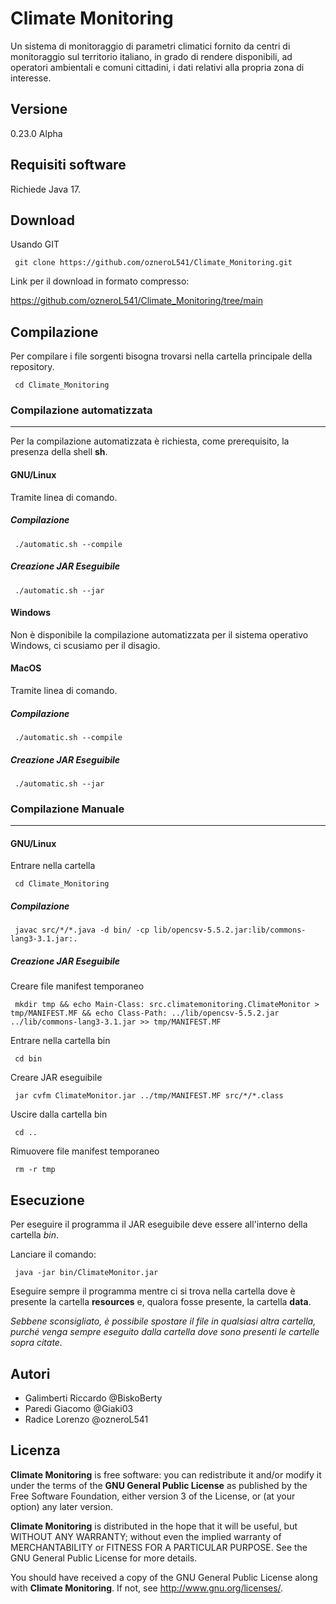 # Climate Monitoring

Un sistema di monitoraggio di parametri climatici fornito da centri di monitoraggio sul territorio italiano, in grado di rendere disponibili, ad operatori ambientali e comuni cittadini, i dati relativi alla propria zona di interesse.

## Versione
0.23.0 Alpha

## Requisiti software
Richiede Java 17.

## Download
Usando GIT

     git clone https://github.com/ozneroL541/Climate_Monitoring.git

Link per il download in formato compresso:

<https://github.com/ozneroL541/Climate_Monitoring/tree/main>

## Compilazione
Per compilare i file sorgenti bisogna trovarsi nella cartella principale della repository.

     cd Climate_Monitoring

### Compilazione automatizzata
---
Per la compilazione automatizzata è richiesta, come prerequisito, la presenza della shell **sh**.

#### GNU/Linux
Tramite linea di comando.
##### Compilazione

     ./automatic.sh --compile

##### Creazione JAR Eseguibile

     ./automatic.sh --jar

#### Windows
Non è disponibile la compilazione automatizzata per il sistema operativo Windows, ci scusiamo per il disagio.

#### MacOS
Tramite linea di comando.
##### Compilazione

     ./automatic.sh --compile

##### Creazione JAR Eseguibile

     ./automatic.sh --jar


### Compilazione Manuale
---
#### GNU/Linux
Entrare nella cartella

     cd Climate_Monitoring

##### Compilazione

     javac src/*/*.java -d bin/ -cp lib/opencsv-5.5.2.jar:lib/commons-lang3-3.1.jar:.

##### Creazione JAR Eseguibile
Creare file manifest temporaneo

     mkdir tmp && echo Main-Class: src.climatemonitoring.ClimateMonitor > tmp/MANIFEST.MF && echo Class-Path: ../lib/opencsv-5.5.2.jar ../lib/commons-lang3-3.1.jar >> tmp/MANIFEST.MF

Entrare nella cartella bin

     cd bin

Creare JAR eseguibile

     jar cvfm ClimateMonitor.jar ../tmp/MANIFEST.MF src/*/*.class

Uscire dalla cartella bin

     cd ..

Rimuovere file manifest temporaneo

     rm -r tmp

## Esecuzione
Per eseguire il programma il JAR eseguibile deve essere all'interno della cartella *bin*.

Lanciare il comando:

     java -jar bin/ClimateMonitor.jar

Eseguire sempre il programma mentre ci si trova nella cartella dove è presente la cartella **resources** e, qualora fosse presente, la cartella **data**.

*Sebbene sconsigliato, è possibile spostare il file in qualsiasi altra cartella, purché venga sempre eseguito dalla cartella dove sono presenti le cartelle sopra citate.*

## Autori
- Galimberti Riccardo   @BiskoBerty
- Paredi Giacomo    @Giaki03
- Radice Lorenzo    @ozneroL541

## Licenza

**Climate Monitoring** is free software: you can redistribute it and/or modify
it under the terms of the **GNU General Public License** as published by
the Free Software Foundation, either version 3 of the License, or
(at your option) any later version.

**Climate Monitoring** is distributed in the hope that it will be useful,
but WITHOUT ANY WARRANTY; without even the implied warranty of
MERCHANTABILITY or FITNESS FOR A PARTICULAR PURPOSE.  See the
GNU General Public License for more details.

You should have received a copy of the GNU General Public License
along with **Climate Monitoring**.  If not, see <http://www.gnu.org/licenses/>.

